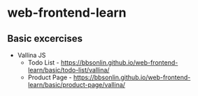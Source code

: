 # web-frontend-learn


## Basic excercises

* Vallina JS
  * Todo List - https://bbsonlin.github.io/web-frontend-learn/basic/todo-list/vallina/
  * Product Page - https://bbsonlin.github.io/web-frontend-learn/basic/product-page/vallina/
